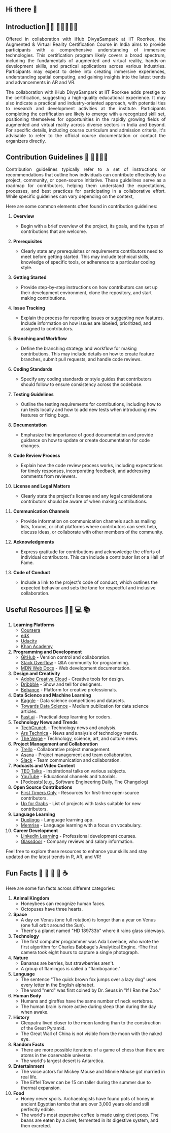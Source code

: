 ## Hi there 👋


## Introduction🙋‍♀️ :tada::tada::tada::tada::tada:

<p align="justify">
   Offered in collaboration with iHub DivyaSampark at IIT Roorkee, the Augmented & Virtual Reality Certification Course in India 
   aims to provide participants with a comprehensive understanding of immersive technologies. This certification program likely 
   covers a broad spectrum, including the fundamentals of augmented and virtual reality, hands-on development skills, and practical 
   applications across various industries. Participants may expect to delve into creating immersive experiences, understanding spatial 
   computing, and gaining insights into the latest trends and advancements in AR and VR.
</p>

<p align="justify">
    The collaboration with iHub DivyaSampark at IIT Roorkee adds prestige to the certification, suggesting a 
    high-quality educational experience. It may also indicate a practical and industry-oriented approach, with 
    potential ties to research and development activities at the institute. Participants completing the certification 
    are likely to emerge with a recognized skill set, positioning themselves for opportunities in the rapidly growing 
    fields of augmented and virtual reality across diverse sectors in India and beyond. For specific details, including 
    course curriculum and admission criteria, it's advisable to refer to the official course documentation or contact 
    the organizers directly.
</p>


## Contribution Guidelines 🌈 :star2::star2::star2::star2:
<p align="justify">
   Contribution guidelines typically refer to a set of instructions or recommendations that outline how 
   individuals can contribute effectively to a project, community, or open-source initiative. These guidelines 
   serve as a roadmap for contributors, helping them understand the expectations, processes, and best practices 
   for participating in a collaborative effort. While specific guidelines can vary depending on the context, 
</p>

Here are some common elements often found in contribution guidelines:

1. **Overview**
   - Begin with a brief overview of the project, its goals, and the types of contributions that are welcome.

2. **Prerequisites**
   - Clearly state any prerequisites or requirements contributors need to meet before getting started. This may include technical skills, knowledge of specific tools, or adherence to a particular coding style.

3. **Getting Started**
   - Provide step-by-step instructions on how contributors can set up their development environment, clone the repository, and start making contributions.

4. **Issue Tracking**
   -  Explain the process for reporting issues or suggesting new features. Include information on how issues are labeled, prioritized, and assigned to contributors.

5. **Branching and Workflow**
   -  Define the branching strategy and workflow for making contributions. This may include details on how to create feature branches, submit pull requests, and handle code reviews.

6. **Coding Standards**
   -  Specify any coding standards or style guides that contributors should follow to ensure consistency across the codebase.

7. **Testing Guidelines**
   -  Outline the testing requirements for contributions, including how to run tests locally and how to add new tests when introducing new features or fixing bugs.

8. **Documentation**
   -  Emphasize the importance of good documentation and provide guidance on how to update or create documentation for code changes.

9. **Code Review Process**
    -  Explain how the code review process works, including expectations for timely responses, incorporating feedback, and addressing comments from reviewers.

10. **License and Legal Matters**
    -  Clearly state the project's license and any legal considerations contributors should be aware of when making contributions.

11. **Communication Channels**
    -  Provide information on communication channels such as mailing lists, forums, or chat platforms where contributors can seek help, discuss ideas, or collaborate with other members of the community.

12. **Acknowledgments**
    - Express gratitude for contributions and acknowledge the efforts of individual contributors. This can include a contributor list or a Hall of Fame.

13. **Code of Conduct**
    -  Include a link to the project's code of conduct, which outlines the expected behavior and sets the tone for respectful and inclusive collaboration.
   
      
## Useful Resources 👩‍💻 :computer: :books: 

1. **Learning Platforms**
   - [Coursera](https://www.coursera.org/)
   - [edX](https://https://www.edx.org/)
   - [Udacity](https://www.udacity.com/)
   - [Khan Academy](https://www.khanacademy.org/)
2. **Programming and Development**
   - [GitHub](https://github.com/) - Version control and collaboration.
   - [Stack Overflow](https://stackoverflow.com/) - Q&A community for programming.
   - [MDN Web Docs](https://developer.mozilla.org/en-US/docs/Learn) - Web development documentation.
3. **Design and Creativity**
   - [Adobe Creative Cloud](https://www.adobe.com/creativecloud/tools.html) - Creative tools for design.
   - [Dribbble](https://dribbble.com/) - Show and tell for designers.
   - [Behance](https://www.behance.net/) - Platform for creative professionals.
4. **Data Science and Machine Learning**
   - [Kaggle](https://www.kaggle.com/) - Data science competitions and datasets.
   - [Towards Data Science](https://towardsdatascience.com/) - Medium publication for data science articles.
   - [Fast.ai](https://www.fast.ai/) - Practical deep learning for coders.
5. **Technology News and Trends**
   - [TechCrunch](https://techcrunch.com/) - Technology news and analysis.
   - [Ars Technica](https://arstechnica.com/) - News and analysis of technology trends.
   - [The Verge](https://www.theverge.com/) - Technology, science, art, and culture news.
6. **Project Management and Collaboration**
   - [Trello](https://trello.com/) - Collaborative project management.
   - [Asana](https://asana.com/) - Project management and team collaboration.
   - [Slack](https://slack.com/intl/en-in/) - Team communication and collaboration.
7. **Podcasts and Video Content**
   - [TED Talks](https://www.ted.com/playlists/171/the_most_popular_ted_talks_of_all_time) - Inspirational talks on various subjects.
   - [YouTube](https://www.youtube.com/) - Educational channels and tutorials.
   - [Podcasts](e.g., Software Engineering Daily, The Changelog)
8. **Open Source Contributions**
   - [First Timers Only](https://www.firsttimersonly.com/) - Resources for first-time open-source contributors.
   - [Up for Grabs](https://up-for-grabs.net/) - List of projects with tasks suitable for new contributors.
9. **Language Learning**
   - [Duolingo](https://www.duolingo.com/) - Language learning app.
   - [Memrise](https://www.memrise.com/) - Language learning with a focus on vocabulary.
10. **Career Development**
      - [LinkedIn Learning](https://www.linkedin.com/learning/topics/professional-development) - Professional development courses.
      - [Glassdoor](https://www.glassdoor.co.in/index.htm) - Company reviews and salary information.

Feel free to explore these resources to enhance your skills and stay updated on the latest trends in R, AR, and VR!

##  Fun Facts 🍿 :pizza: :hamburger: :icecream: :coffee:

Here are some fun facts across different categories:

1. **Animal Kingdom**
   - Honeybees can recognize human faces.
   - Octopuses have three hearts.
2. **Space**
   - A day on Venus (one full rotation) is longer than a year on Venus (one full orbit around the Sun).
   - There's a planet named "HD 189733b" where it rains glass sideways.
3. **Technology**
   - The first computer programmer was Ada Lovelace, who wrote the first algorithm for Charles Babbage's Analytical Engine.
   -The first camera took eight hours to capture a single photograph.
4. **Nature**
   - Bananas are berries, but strawberries aren't.
   - A group of flamingos is called a "flamboyance."
5. **Language**
   - The sentence "The quick brown fox jumps over a lazy dog" uses every letter in the English alphabet.
   - The word "nerd" was first coined by Dr. Seuss in "If I Ran the Zoo."
6. **Human Body**
   - Humans and giraffes have the same number of neck vertebrae.
   - The human brain is more active during sleep than during the day when awake.
7. **History**
   - Cleopatra lived closer to the moon landing than to the construction of the Great Pyramid.
   - The Great Wall of China is not visible from the moon with the naked eye.
8. **Random Facts**
   - There are more possible iterations of a game of chess than there are atoms in the observable universe.
   - The world's largest desert is Antarctica.
9. **Entertainment**
   - The voice actors for Mickey Mouse and Minnie Mouse got married in real life.
   - The Eiffel Tower can be 15 cm taller during the summer due to thermal expansion.
10. **Food**
      - Honey never spoils. Archaeologists have found pots of honey in ancient Egyptian tombs that are over 3,000 years old and still perfectly edible.
      - The world's most expensive coffee is made using civet poop. The beans are eaten by a civet, fermented in its digestive system, and then excreted.


<!--
🧙 Remember, you can do mighty things with the power of [Markdown](https://docs.github.com/github/writing-on-github/getting-started-with-writing-and-formatting-on-github/basic-writing-and-formatting-syntax)
-->
